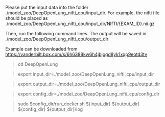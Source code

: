 Please put the input data into the folder ./model_zoo/DeepOpenLung_nifti_cpu/input_dir. For example, the nifti file should be placed as ./model_zoo/DeepOpenLung_nifti_cpu/input_dir/NIfTI/{EXAM_ID}.nii.gz

Then, run the following command lines. The output will be saved in ./model_zoo/DeepOpenLung_nifti_cpu/output_dir

Example can be downloaded from https://vanderbilt.box.com/s/6h6388kw6h4jbjogd8yk1xqp9eotd3tv


> cd DeepOpenLung

> export input_dir=./model_zoo/DeepOpenLung_nifti_cpu/input_dir

> export output_dir=./model_zoo/DeepOpenLung_nifti_cpu/output_dir

> export config_dir=./model_zoo/DeepOpenLung_nifti_cpu/config_dir

> sudo $config_dir/run_docker.sh ${input_dir} ${output_dir} ${config_dir} ${output_dir}/log


